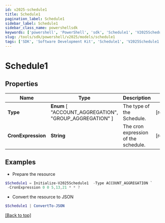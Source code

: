 ```yaml
---
id: v2025-schedule1
title: Schedule1
pagination_label: Schedule1
sidebar_label: Schedule1
sidebar_class_name: powershellsdk
keywords: ['powershell', 'PowerShell', 'sdk', 'Schedule1', 'V2025Schedule1']
slug: /tools/sdk/powershell/v2025/models/schedule1
tags: ['SDK', 'Software Development Kit', 'Schedule1', 'V2025Schedule1']
---
```


# Schedule1

## Properties

| Name | Type | Description | Notes |
| --- | --- | --- | --- |
| **Type** | **Enum** [ "ACCOUNT_AGGREGATION", "GROUP_AGGREGATION" ] | The type of the Schedule. | [required] |
| **CronExpression** | **String** | The cron expression of the schedule. | [required] |

## Examples

- Prepare the resource

```powershell
$Schedule1 = Initialize-V2025Schedule1  -Type ACCOUNT_AGGREGATION `
 -CronExpression 0 0 5,13,21 * * ?
```

- Convert the resource to JSON

```powershell
$Schedule1 | ConvertTo-JSON
```

[[Back to top]](#)
